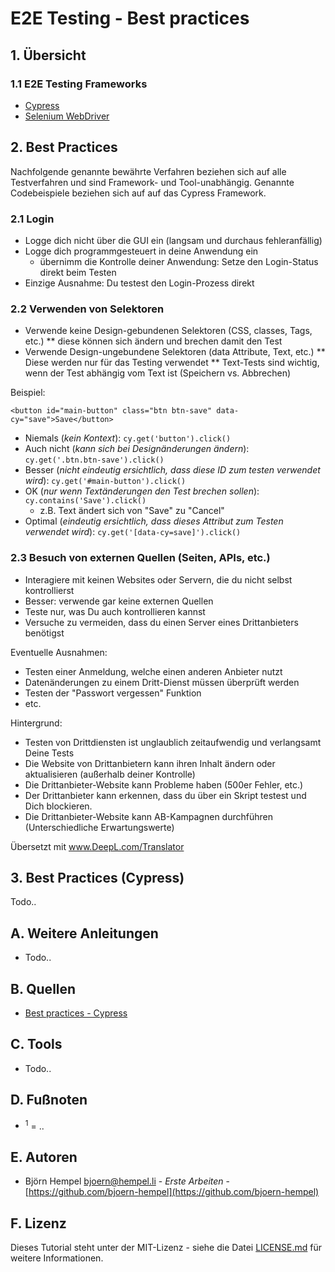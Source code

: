 # E2E Testing - Best practices

## 1. Übersicht

### 1.1 E2E Testing Frameworks

* [Cypress](https://www.cypress.io)
* [Selenium WebDriver](https://www.seleniumhq.org/projects/webdriver)

## 2. Best Practices

Nachfolgende genannte bewährte Verfahren beziehen sich auf alle Testverfahren und sind Framework- und Tool-unabhängig. Genannte Codebeispiele beziehen sich auf auf das Cypress Framework.

### 2.1 Login

* Logge dich nicht über die GUI ein (langsam und durchaus fehleranfällig)
* Logge dich programmgesteuert in deine Anwendung ein
  * übernimm die Kontrolle deiner Anwendung: Setze den Login-Status direkt beim Testen
* Einzige Ausnahme: Du testest den Login-Prozess direkt

### 2.2 Verwenden von Selektoren

* Verwende keine Design-gebundenen Selektoren (CSS, classes, Tags, etc.)
** diese können sich ändern und brechen damit den Test
* Verwende Design-ungebundene Selektoren (data Attribute, Text, etc.)
** Diese werden nur für das Testing verwendet
** Text-Tests sind wichtig, wenn der Test abhängig vom Text ist (Speichern vs. Abbrechen)

Beispiel:

`<button id="main-button" class="btn btn-save" data-cy="save">Save</button>`

* Niemals (*kein Kontext*): `cy.get('button').click()`
* Auch nicht (*kann sich bei Designänderungen ändern*): `cy.get('.btn.btn-save').click()`
* Besser (*nicht eindeutig ersichtlich, dass diese ID zum testen verwendet wird*): `cy.get('#main-button').click()`
* OK (*nur wenn Textänderungen den Test brechen sollen*): `cy.contains('Save').click()`
  * z.B. Text ändert sich von "Save" zu "Cancel"
* Optimal (*eindeutig ersichtlich, dass dieses Attribut zum Testen verwendet wird*): `cy.get('[data-cy=save]').click()`

### 2.3 Besuch von externen Quellen (Seiten, APIs, etc.)

* Interagiere mit keinen Websites oder Servern, die du nicht selbst kontrollierst
* Besser: verwende gar keine externen Quellen
* Teste nur, was Du auch kontrollieren kannst
* Versuche zu vermeiden, dass du einen Server eines Drittanbieters benötigst

Eventuelle Ausnahmen:

* Testen einer Anmeldung, welche einen anderen Anbieter nutzt
* Datenänderungen zu einem Dritt-Dienst müssen überprüft werden
* Testen der "Passwort vergessen" Funktion
* etc.

Hintergrund:

* Testen von Drittdiensten ist unglaublich zeitaufwendig und verlangsamt Deine Tests
* Die Website von Drittanbietern kann ihren Inhalt ändern oder aktualisieren (außerhalb deiner Kontrolle)
* Die Drittanbieter-Website kann Probleme haben (500er Fehler, etc.)
* Der Drittanbieter kann erkennen, dass du über ein Skript testest und Dich blockieren.
* Die Drittanbieter-Website kann AB-Kampagnen durchführen (Unterschiedliche Erwartungswerte)

Übersetzt mit www.DeepL.com/Translator

## 3. Best Practices (Cypress)

Todo..

## A. Weitere Anleitungen

* Todo..

## B. Quellen

* [Best practices - Cypress](https://docs.cypress.io/guides/references/best-practices.html)

## C. Tools

* Todo..

## D. Fußnoten

* <sup>1</sup> = ..

## E. Autoren

* Björn Hempel <bjoern@hempel.li> - _Erste Arbeiten_ - [https://github.com/bjoern-hempel](https://github.com/bjoern-hempel)

## F. Lizenz

Dieses Tutorial steht unter der MIT-Lizenz - siehe die Datei [LICENSE.md](/LICENSE.md) für weitere Informationen.
